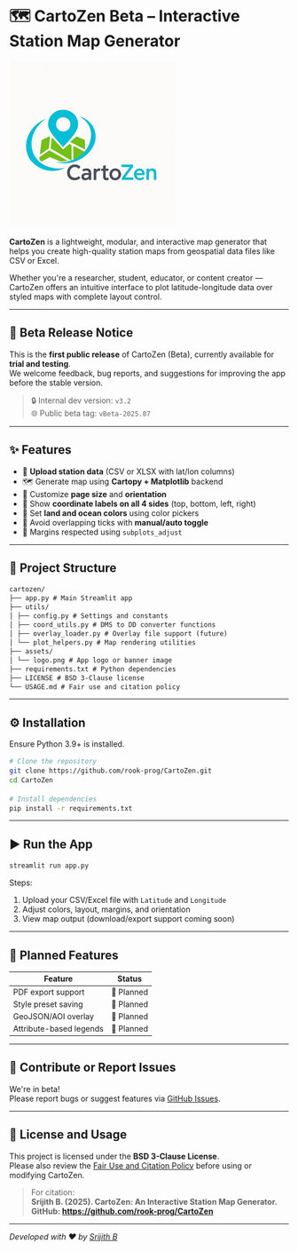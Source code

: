 # 🗺️ CartoZen Beta – Interactive Station Map Generator

![CartoZen Logo](assets/logo_small.png)

**CartoZen** is a lightweight, modular, and interactive map generator that helps you create high-quality station maps from geospatial data files like CSV or Excel.

Whether you're a researcher, student, educator, or content creator — CartoZen offers an intuitive interface to plot latitude-longitude data over styled maps with complete layout control.

---

## 🚦 Beta Release Notice

This is the **first public release** of CartoZen (Beta), currently available for **trial and testing**.  
We welcome feedback, bug reports, and suggestions for improving the app before the stable version.

> 🔒 Internal dev version: `v3.2`  
> 🌐 Public beta tag: `vBeta-2025.07`

---

## ✨ Features

- 📌 **Upload station data** (CSV or XLSX with lat/lon columns)
- 🗺️ Generate map using **Cartopy + Matplotlib** backend
- 📐 Customize **page size** and **orientation**
- 🧭 Show **coordinate labels on all 4 sides** (top, bottom, left, right)
- 🎨 Set **land and ocean colors** using color pickers
- 🔢 Avoid overlapping ticks with **manual/auto toggle**
- 🧾 Margins respected using `subplots_adjust`

---

## 📂 Project Structure

```
cartozen/
├── app.py # Main Streamlit app
├── utils/
│ ├── config.py # Settings and constants
│ ├── coord_utils.py # DMS to DD converter functions
│ ├── overlay_loader.py # Overlay file support (future)
│ └── plot_helpers.py # Map rendering utilities
├── assets/
│ └── logo.png # App logo or banner image
├── requirements.txt # Python dependencies
├── LICENSE # BSD 3-Clause license
└── USAGE.md # Fair use and citation policy
```

---

## ⚙️ Installation

Ensure Python 3.9+ is installed.

```bash
# Clone the repository
git clone https://github.com/rook-prog/CartoZen.git
cd CartoZen

# Install dependencies
pip install -r requirements.txt
```

---

## ▶️ Run the App

```bash
streamlit run app.py
```

Steps:
1. Upload your CSV/Excel file with `Latitude` and `Longitude`
2. Adjust colors, layout, margins, and orientation
3. View map output (download/export support coming soon)

---

## 📌 Planned Features

| Feature                   | Status    |
|---------------------------|-----------|
| PDF export support        | 🔄 Planned |
| Style preset saving       | 🔄 Planned |
| GeoJSON/AOI overlay       | 🔄 Planned |
| Attribute-based legends   | 🔄 Planned |

---

## 📣 Contribute or Report Issues

We're in beta!  
Please report bugs or suggest features via [GitHub Issues](https://github.com/rook-prog/CartoZen/issues).

---

## 📜 License and Usage

This project is licensed under the **BSD 3-Clause License**.  
Please also review the [Fair Use and Citation Policy](USAGE.md) before using or modifying CartoZen.

> For citation:  
> **Srijith B. (2025). CartoZen: An Interactive Station Map Generator. GitHub: https://github.com/rook-prog/CartoZen**

---

_Developed with ❤️ by [Srijith B](https://github.com/rook-prog)_
